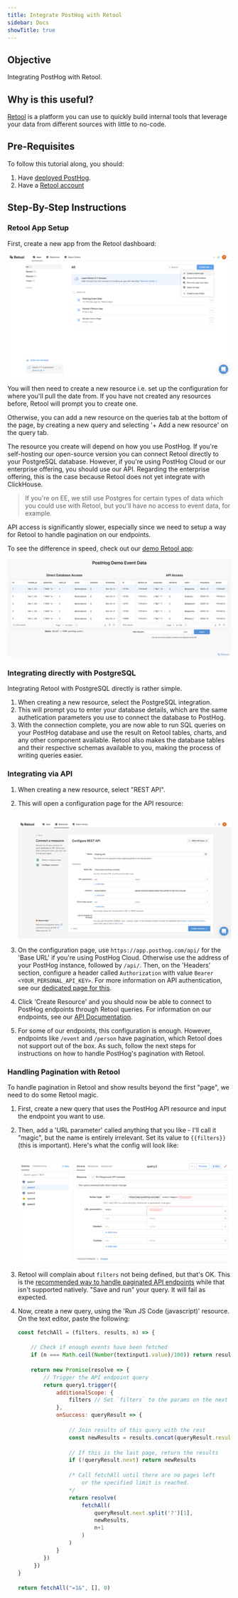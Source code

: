 ```yaml
---
title: Integrate PostHog with Retool
sidebar: Docs
showTitle: true
---
```


## Objective

Integrating PostHog with Retool.

## Why is this useful?

[Retool](retool.com/) is a platform you can use to quickly build internal tools that leverage your data from different sources with little to no-code.

## Pre-Requisites

To follow this tutorial along, you should:

1. Have [deployed PostHog](/docs/deployment). 
2. Have a [Retool account](login.retool.com/auth/signup)

## Step-By-Step Instructions

### Retool App Setup

First, create a new app from the Retool dashboard:

![Retool Dashboard](../../../images/tutorials/retool/dashboard.png)

You will then need to create a new resource i.e. set up the configuration for where you'll pull the date from. If you have not created any resources before, Retool will prompt you to create one. 

Otherwise, you can add a new resource on the queries tab at the bottom of the page, by creating a new query and selecting '+ Add a new resource' on the query tab.

The resource you create will depend on how you use PostHog. If you're self-hosting our open-source version you can connect Retool directly to your PostgreSQL database. However, if you're using PostHog Cloud or our enterprise offering, you should use our API. Regarding the enterprise offering, this is the case because Retool does not yet integrate with ClickHouse.

> If you're on EE, we still use Postgres for certain types of data which you could use with Retool, but you'll have no access to event data, for example.

API access is significantly slower, especially since we need to setup a way for Retool to handle pagination on our endpoints.

To see the difference in speed, check out our [demo Retool app](https://phtesting.retool.com/embedded/public/6f20bb59-4199-4c75-ac7d-eee38a7b6b71):

<a href="https://phtesting.retool.com/embedded/public/6f20bb59-4199-4c75-ac7d-eee38a7b6b71" target="_blank">

![Retool Demo App](../../../images/tutorials/retool/demo-app.png)

</a>

### Integrating directly with PostgreSQL

Integrating Retool with PostgreSQL directly is rather simple. 

1. When creating a new resource, select the PostgreSQL integration. 
2. This will prompt you to enter your database details, which are the same authetication parameters you use to connect the database to PostHog. 
3. With the connection complete, you are now able to run SQL queries on your PostHog database and use the result on Retool tables, charts, and any other component available. Retool also makes the database tables and their respective schemas available to you, making the process of writing queries easier. 


### Integrating via API

1. When creating a new resource, select "REST API". 
2. This will open a configuration page for the API resource:

    <br />![Retool REST](../../../images/tutorials/retool/rest.png)<br />

3. On the configuration page, use `https://app.posthog.com/api/` for the 'Base URL' if you're using PostHog Cloud. Otherwise use the address of your PostHog instance, followed by `/api/`. Then, on the 'Headers' section, configure a header called `Authorization` with value `Bearer <YOUR_PERSONAL_API_KEY>`. For more information on API authentication, see our [dedicated page for this](/docs/api/overview#authentication). 
4. Click 'Create Resource' and you should now be able to connect to PostHog endpoints through Retool queries. For information on our endpoints, see our [API Documentation](/docs/api/overview).
5. For some of our endpoints, this configuration is enough. However, endpoints like `/event` and `/person` have pagination, which Retool does not support out of the box. As such, follow the next steps for instructions on how to handle PostHog's pagination with Retool.

### Handling Pagination with Retool

To handle pagination in Retool and show results beyond the first "page", we need to do some Retool magic.

1. First, create a new query that uses the PostHog API resource and input the endpoint you want to use. 
1. Then, add a 'URL parameter' called anything that you like - I'll call it "magic", but the name is entirely irrelevant. Set its value to `{{filters}}` (this is important). Here's what the config will look like:

    <br />![Retool Magic](../../../images/tutorials/retool/magic.png)<br />

1. Retool will complain about `filters` not being defined, but that's OK. This is the [recommended way to handle paginated API endpoints](https://community.retool.com/t/returning-all-results-for-a-cursor-based-paginated-api/3387) while that isn't supported natively. "Save and run" your query. It will fail as expected.
1. Now, create a new query, using the 'Run JS Code (javascript)' resource. On the text editor, paste the following:

    ```js
    const fetchAll = (filters, results, n) => {

        // Check if enough events have been fetched
        if (n === Math.ceil(Number(textinput1.value)/100)) return results

        return new Promise(resolve => {
            // Trigger the API endpoint query
            return query1.trigger({
           	    additionalScope: {
             	    filters // Set `filters` to the params on the next URL
           	    },
           	    onSuccess: queryResult => {

                    // Join results of this query with the rest
                    const newResults = results.concat(queryResult.results)

                    // If this is the last page, return the results
                    if (!queryResult.next) return newResults

                    /* Call fetchAll until there are no pages left
                        or the specified limit is reached. 
                    */
                    return resolve(
                        fetchAll(
                            queryResult.next.split('?')[1],
                            newResults, 
                            n+1
                        )
                    )
           	    }
         	})
         })
    }

   return fetchAll("=1&", [], 0)
    ```


